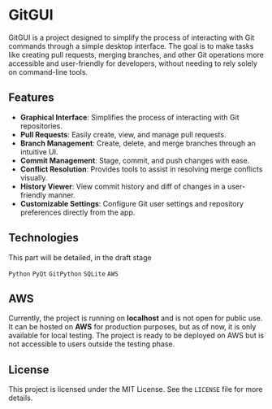 # GitGUI
GitGUI is a project designed to simplify the process of interacting with Git commands through a simple desktop interface. The goal is to make tasks like creating pull requests, merging branches, and other Git operations more accessible and user-friendly for developers, without needing to rely solely on command-line tools.

## Features
- **Graphical Interface**: Simplifies the process of interacting with Git repositories.
- **Pull Requests**: Easily create, view, and manage pull requests.
- **Branch Management**: Create, delete, and merge branches through an intuitive UI.
- **Commit Management**: Stage, commit, and push changes with ease.
- **Conflict Resolution**: Provides tools to assist in resolving merge conflicts visually.
- **History Viewer**: View commit history and diff of changes in a user-friendly manner.
- **Customizable Settings**: Configure Git user settings and repository preferences directly from the app.

## Technologies
This part will be detailed, in the draft stage

`Python` 
`PyQt`
`GitPython`
`SQLite`
`AWS`


## AWS
Currently, the project is running on **localhost** and is not open for public use. It can be hosted on **AWS** for production purposes, but as of now, it is only available for local testing. The project is ready to be deployed on AWS but is not accessible to users outside the testing phase.

## License
This project is licensed under the MIT License. See the `LICENSE` file for more details.
